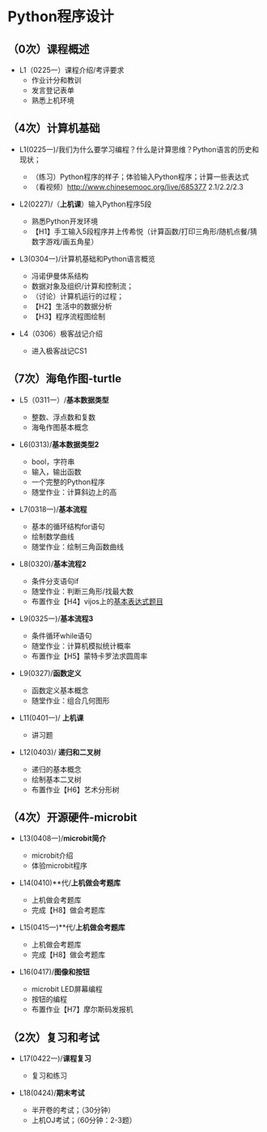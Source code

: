 # Python程序设计
## （0次）课程概述
- L1（0225一）课程介绍/考评要求
  - 作业计分和教训
  - 发言登记表单
  - 熟悉上机环境

## （4次）计算机基础
- L1(0225一)/我们为什么要学习编程？什么是计算思维？Python语言的历史和现状；
  - （练习）Python程序的样子；体验输入Python程序；计算一些表达式
  - （看视频）<http://www.chinesemooc.org/live/685377> 2.1/2.2/2.3

- L2(0227)/（__上机课__）输入Python程序5段
  - 熟悉Python开发环境
  - 【H1】手工输入5段程序并上传希悦（计算函数/打印三角形/随机点餐/猜数字游戏/画五角星）

- L3(0304一)/计算机基础和Python语言概览
  - 冯诺伊曼体系结构
  - 数据对象及组织/计算和控制流；
  - （讨论）计算机运行的过程；
  - 【H2】生活中的数据分析
  - 【H3】程序流程图绘制

- L4（0306）极客战记介绍
  - 进入极客战记CS1

## （7次）海龟作图-turtle
- L5（0311一）/__基本数据类型__
  - 整数、浮点数和复数
  - 海龟作图基本概念
  
- L6(0313)/__基本数据类型2__
  - bool，字符串
  - 输入，输出函数
  - 一个完整的Python程序
  - 随堂作业：计算斜边上的高
  
- L7(0318一)/__基本流程__
  - 基本的循环结构for语句
  - 绘制数学曲线
  - 随堂作业：绘制三角函数曲线
  
- L8(0320)/__基本流程2__
  - 条件分支语句if
  - 随堂作业：判断三角形/找最大数
  - 布置作业【H4】vijos上的[基本表达式题目](https://vijos.org/d/pkuchenbin/training/5c8e53d5f413620934d099a8)

- L9(0325一)/__基本流程3__
  - 条件循环while语句
  - 随堂作业：计算机模拟统计概率
  - 布置作业【H5】蒙特卡罗法求圆周率
  
- L9(0327)/__函数定义__
  - 函数定义基本概念
  - 随堂作业：组合几何图形

- L11(0401一)/ __上机课__
  - 讲习题
  
- L12(0403)/ __递归和二叉树__
  - 递归的基本概念
  - 绘制基本二叉树
  - 布置作业【H6】艺术分形树

## （4次）开源硬件-microbit
- L13(0408一)/__microbit简介__
  - microbit介绍
  - 体验microbit程序

- L14(0410)**代/__上机做会考题库__
  - 上机做会考题库
  - 完成【H8】做会考题库
  
- L15(0415一)**代/__上机做会考题库__
  - 上机做会考题库
  - 完成【H8】做会考题库

- L16(0417)/__图像和按钮__
  - microbit LED屏幕编程
  - 按钮的编程
  - 布置作业【H7】摩尔斯码发报机

## （2次）复习和考试
- L17(0422一)/__课程复习__
  - 复习和练习
  
- L18(0424)/__期末考试__
  - 半开卷的考试；（30分钟）
  - 上机OJ考试；（60分钟：2-3题）